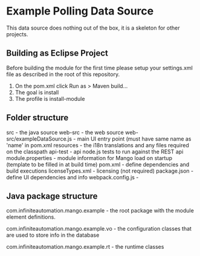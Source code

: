 # Example Polling Data Source
This data source does nothing out of the box, it is a skeleton for other projects.

## Building as Eclipse Project
Before building the module for the first time please setup your settings.xml file as described in the root of this repository.

1. On the pom.xml click Run as > Maven build...
2. The goal is install
3. The profile is install-module

## Folder structure
src - the java source
web-src - the web source
web-src/exampleDataSource.js - main UI entry point (must have same name as 'name' in pom.xml
resources - the i18n translations and any files required on the classpath
api-test - api node.js tests to run against the REST api
module.properties - module information for Mango load on startup (template to be filled in at build time)
pom.xml - define dependencies and build executions
licenseTypes.xml - licensing (not required)
package.json - define UI dependencies and info
webpack.config.js - 

## Java package structure
com.infiniteautomation.mango.example - the root package with the module element definitions.

com.infiniteautomation.mango.example.vo - the configuration classes that are used to store info in the database

com.infiniteautomation.mango.example.rt - the runtime classes


